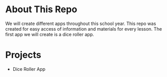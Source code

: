 # About This Repo

We will create different apps throughout this school year. This repo was created for easy access of information and materials for every lesson. The first app we will create is a dice roller app.

# Projects

- Dice Roller App
